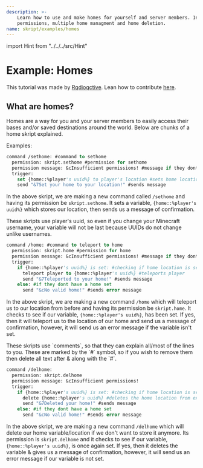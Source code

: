 ```yaml
---
description: >-
    Learn how to use and make homes for yourself and server members. Including
    permissions, multiple home managment and home deletion.
name: skript/examples/homes
---
```


import Hint from "../../../src/Hint"

# Example: Homes

<Hint style="info">
This tutorial was made by <a href="https://github.com/Rqdioqctive">Rqdioqctive</a>. Lean how to contribute <a href="/contribute">here</a>.
</Hint>

## What are homes?

Homes are a way for you and your server members to easily access their bases and/or saved destinations around the world. Below are chunks of a home skript explained.

Examples:

```vb
command /sethome: #command to sethome
  permission: skript.sethome #permission for sethome
  permission message: &cInsufficient permissions! #message if they dont have permission
  trigger:
    set {home::%player's uuid%} to player's location #sets home location
    send "&7Set your home to your location!" #sends message
```

In the above skript, we are making a new command called `/sethome` and having its permission be `skript.sethome`. It sets a variable, `{home::%player's uuid%}` which stores our location, then sends us a message of confirmation.

<Hint style="warning">
These skripts use <inlineCode>player's uuid</inlineCode>, so even if you change your Minecraft username, your variable will not be last because UUIDs do not change unlike usernames.
</Hint>

```vb
command /home: #command to teleport to home
  permission: skript.home #permission for home
  permission message: &cInsufficient permissions! #message if they dont have permission
  trigger:
    if {home::%player's uuid%} is set: #checking if home location is set
      teleport player to {home::%player's uuid%} #teleports player
      send "&7Teleported to your home!" #sends message
    else: #if they dont have a home set
      send "&cNo valid home!" #sends error message
```

In the above skript, we are making a new command `/home` which will teleport us to our location from before and having its permission be `skript.home`. It checks to see if our variable, `{home::%player's uuid%}`, has been set. If yes, then it will teleport us to the location of our home and send us a message of confirmation, however, it will send us an error message if the variable isn't set.

<Hint style="info">
These skripts use `comments`, so that they can explain all/most of the lines to you. These are marked by the `#` symbol, so if you wish to remove them then delete all text after & along with the `#`.
</Hint>

```vb
command /delhome:
  permission: skript.delhome
  permission message: &cInsufficient permissions!
  trigger:
    if {home::%player's uuid%} is set: #checking if home location is set
      delete {home::%player's uuid%} #deletes the home location from existence
      send "&7Deleted your home!" #sends message
    else: #if they dont have a home set
      send "&cNo valid home!" #sends error message
```

In the above skript, we are making a new command `/delhome` which will delete our home variable/location if we don't want to store it anymore. Its permission is `skript.delhome` and it checks to see if our variable, `{home::%player's uuid%}`, is once again set. If yes, then it deletes the variable & gives us a message of confirmation, however, it will send us an error message if our variable is not set.
